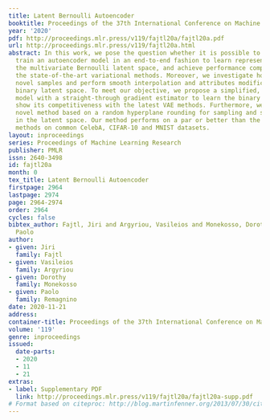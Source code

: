 ```yaml
---
title: Latent Bernoulli Autoencoder
booktitle: Proceedings of the 37th International Conference on Machine Learning
year: '2020'
pdf: http://proceedings.mlr.press/v119/fajtl20a/fajtl20a.pdf
url: http://proceedings.mlr.press/v119/fajtl20a.html
abstract: In this work, we pose the question whether it is possible to design and
  train an autoencoder model in an end-to-end fashion to learn representations in
  the multivariate Bernoulli latent space, and achieve performance comparable with
  the state-of-the-art variational methods. Moreover, we investigate how to generate
  novel samples and perform smooth interpolation and attributes modification in the
  binary latent space. To meet our objective, we propose a simplified, deterministic
  model with a straight-through gradient estimator to learn the binary latents and
  show its competitiveness with the latest VAE methods. Furthermore, we propose a
  novel method based on a random hyperplane rounding for sampling and smooth interpolation
  in the latent space. Our method performs on a par or better than the current state-of-the-art
  methods on common CelebA, CIFAR-10 and MNIST datasets.
layout: inproceedings
series: Proceedings of Machine Learning Research
publisher: PMLR
issn: 2640-3498
id: fajtl20a
month: 0
tex_title: Latent Bernoulli Autoencoder
firstpage: 2964
lastpage: 2974
page: 2964-2974
order: 2964
cycles: false
bibtex_author: Fajtl, Jiri and Argyriou, Vasileios and Monekosso, Dorothy and Remagnino,
  Paolo
author:
- given: Jiri
  family: Fajtl
- given: Vasileios
  family: Argyriou
- given: Dorothy
  family: Monekosso
- given: Paolo
  family: Remagnino
date: 2020-11-21
address: 
container-title: Proceedings of the 37th International Conference on Machine Learning
volume: '119'
genre: inproceedings
issued:
  date-parts:
  - 2020
  - 11
  - 21
extras:
- label: Supplementary PDF
  link: http://proceedings.mlr.press/v119/fajtl20a/fajtl20a-supp.pdf
# Format based on citeproc: http://blog.martinfenner.org/2013/07/30/citeproc-yaml-for-bibliographies/
---
```

